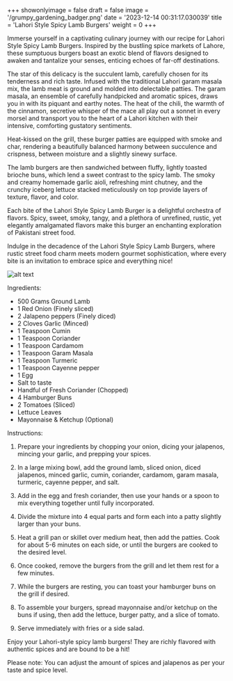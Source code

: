 +++ 
showonlyimage = false 
draft = false 
image = '/grumpy_gardening_badger.png' 
date = '2023-12-14 00:31:17.030039' 
title = 'Lahori Style Spicy Lamb Burgers' 
weight = 0
+++ 
 
Immerse yourself in a captivating culinary journey with our recipe for Lahori Style Spicy Lamb Burgers. Inspired by the bustling spice markets of Lahore, these sumptuous burgers boast an exotic blend of flavors designed to awaken and tantalize your senses, enticing echoes of far-off destinations.

The star of this delicacy is the succulent lamb, carefully chosen for its tenderness and rich taste. Infused with the traditional Lahori garam masala mix, the lamb meat is ground and molded into delectable patties. The garam masala, an ensemble of carefully handpicked and aromatic spices, draws you in with its piquant and earthy notes. The heat of the chili, the warmth of the cinnamon, secretive whisper of the mace all play out a sonnet in every morsel and transport you to the heart of a Lahori kitchen with their intensive, comforting gustatory sentiments.

Heat-kissed on the grill, these burger patties are equipped with smoke and char, rendering a beautifully balanced harmony between succulence and crispness, between moisture and a slightly sinewy surface.

The lamb burgers are then sandwiched between fluffy, lightly toasted brioche buns, which lend a sweet contrast to the spicy lamb. The smoky and creamy homemade garlic aioli, refreshing mint chutney, and the crunchy iceberg lettuce stacked meticulously on top provide layers of texture, flavor, and color.

Each bite of the Lahori Style Spicy Lamb Burger is a delightful orchestra of flavors. Spicy, sweet, smoky, tangy, and a plethora of unrefined, rustic, yet elegantly amalgamated flavors make this burger an enchanting exploration of Pakistani street food.

Indulge in the decadence of the Lahori Style Spicy Lamb Burgers, where rustic street food charm meets modern gourmet sophistication, where every bite is an invitation to embrace spice and everything nice! 

![alt text](/grumpy_gardening_badger.png "300px")

Ingredients: 
- 500 Grams Ground Lamb
- 1 Red Onion (Finely sliced)
- 2 Jalapeno peppers (Finely diced)
- 2 Cloves Garlic (Minced)
- 1 Teaspoon Cumin
- 1 Teaspoon Coriander
- 1 Teaspoon Cardamom
- 1 Teaspoon Garam Masala
- 1 Teaspoon Turmeric
- 1 Teaspoon Cayenne pepper
- 1 Egg
- Salt to taste
- Handful of Fresh Coriander (Chopped)
- 4 Hamburger Buns
- 2 Tomatoes (Sliced)
- Lettuce Leaves
- Mayonnaise & Ketchup (Optional)

Instructions:

1. Prepare your ingredients by chopping your onion, dicing your jalapenos, mincing your garlic, and prepping your spices.

2. In a large mixing bowl, add the ground lamb, sliced onion, diced jalapenos, minced garlic, cumin, coriander, cardamom, garam masala, turmeric, cayenne pepper, and salt. 

3. Add in the egg and fresh coriander, then use your hands or a spoon to mix everything together until fully incorporated. 

4. Divide the mixture into 4 equal parts and form each into a patty slightly larger than your buns. 

5. Heat a grill pan or skillet over medium heat, then add the patties. Cook for about 5-6 minutes on each side, or until the burgers are cooked to the desired level.

6. Once cooked, remove the burgers from the grill and let them rest for a few minutes.

7. While the burgers are resting, you can toast your hamburger buns on the grill if desired.

8. To assemble your burgers, spread mayonnaise and/or ketchup on the buns if using, then add the lettuce, burger patty, and a slice of tomato.

9. Serve immediately with fries or a side salad.

Enjoy your Lahori-style spicy lamb burgers! They are richly flavored with authentic spices and are bound to be a hit!

Please note: You can adjust the amount of spices and jalapenos as per your taste and spice level.


 
